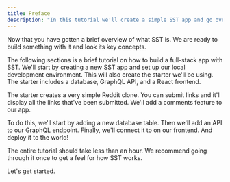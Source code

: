 ```yaml
---
title: Preface
description: "In this tutorial we'll create a simple SST app and go over some of its key concepts."
---
```


Now that you have gotten a brief  overview of what SST is. We are ready to build something with it and look its key concepts.

The following sections is a brief tutorial on how to build a full-stack app with SST. We'll start by creating a new SST app and set up our local development environment. This will also create the starter we'll be using. The starter includes a database, GraphQL API, and a React frontend.

The starter creates a very simple Reddit clone. You can submit links and it'll display all the links that've been submitted. We'll add a comments feature to our app.

To do this, we'll start by adding a new database table. Then we'll add an API to our GraphQL endpoint. Finally, we'll connect it to on our frontend. And deploy it to the world!

The entire tutorial should take less than an hour. We recommend going through it once to get a feel for how SST works.

Let's get started.
